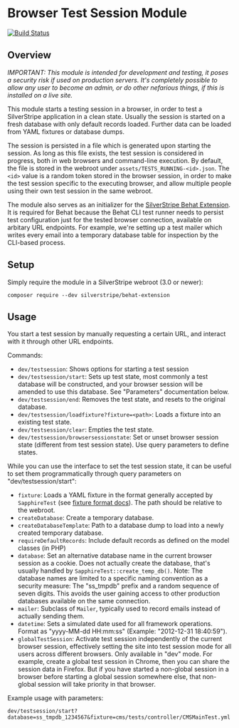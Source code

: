# Browser Test Session Module

[![Build Status](https://travis-ci.org/silverstripe-labs/silverstripe-testsession.svg)](https://travis-ci.org/silverstripe-labs/silverstripe-testsession)

## Overview

*IMPORTANT: This module is intended for development and testing, it poses a security risk if used on production servers.*
*It's completely possible to allow any user to become an admin, or do other nefarious things, if this is installed on a live site.*

This module starts a testing session in a browser,
in order to test a SilverStripe application in a clean state.
Usually the session is started on a fresh database with only default records loaded.
Further data can be loaded from YAML fixtures or database dumps.

The session is persisted in a file which is generated upon starting the session.
As long as this file exists, the test session is considered in progress,
both in web browsers and command-line execution. By default, the file
is stored in the webroot under `assets/TESTS_RUNNING-<id>.json`. The `<id>` value
is a random token stored in the browser session, in order to make the
test session specific to the executing browser, and allow multiple
people using their own test session in the same webroot.

The module also serves as an initializer for the
[SilverStripe Behat Extension](https://github.com/silverstripe-labs/silverstripe-behat-extension/).
It is required for Behat because the Behat CLI test runner needs to persist
test configuration just for the tested browser connection,
available on arbitary URL endpoints. For example,
we're setting up a test mailer which writes every email
into a temporary database table for inspection by the CLI-based process.

## Setup

Simply require the module in a SilverStripe webroot (3.0 or newer):

	composer require --dev silverstripe/behat-extension

## Usage

You start a test session by manually requesting a certain URL,
and interact with it through other URL endpoints.

Commands:

 * `dev/testsession`: Shows options for starting a test session
 * `dev/testsession/start`: Sets up test state, most commonly a test database will be constructed, 
    and your browser session will be amended to use this database. See "Parameters" documentation below.
 * `dev/testsession/end`: Removes the test state, and resets to the original database.
 * `dev/testsession/loadfixture?fixture=<path>`: Loads a fixture into an existing test state.
 * `dev/testsession/clear`: Empties the test state.
 * `dev/testsession/browsersessionstate`: Set or unset browser session state (different from test session state).
   Use query parameters to define states.

While you can use the interface to set the test session state,
it can be useful to set them programmatically through query parameters
on "dev/testsession/start":

 * `fixture`: Loads a YAML fixture in the format generally accepted by `SapphireTest` 
   (see [fixture format docs](http://doc.silverstripe.org/en/developer_guides/testing/fixtures/)). 
   The path should be relative to the webroot.
 * `createDatabase`: Create a temporary database.
 * `createDatabaseTemplate`: Path to a database dump to load into a newly created temporary database.
 * `requireDefaultRecords`: Include default records as defined on the model classes (in PHP)
 * `database`: Set an alternative database name in the current 
    browser session as a cookie. Does not actually create the database, 
    that's usually handled by `SapphireTest::create_temp_db()`.
    Note: The database names are limited to a specific naming convention as a security measure:
    The "ss_tmpdb" prefix and a random sequence of seven digits.
    This avoids the user gaining access to other production databases available on the same connection.
 * `mailer`: Subclass of `Mailer`, typically used to record emails instead of actually sending them.
 * `datetime`: Sets a simulated date used for all framework operations.
    Format as "yyyy-MM-dd HH:mm:ss" (Example: "2012-12-31 18:40:59").
 * `globalTestSession`: Activate test session independently of the current browser session,
    effectively setting the site into test session mode for all users across different browsers. 
	Only available in "dev" mode. For example, create a global test session in Chrome, then you can share 
	the session data in Firefox. But if you have started a non-global session in a browser before starting 
	a global session somewhere else, that non-global session will take priority in that browser.

Example usage with parameters:

	dev/testsession/start?database=ss_tmpdb_1234567&fixture=cms/tests/controller/CMSMainTest.yml
